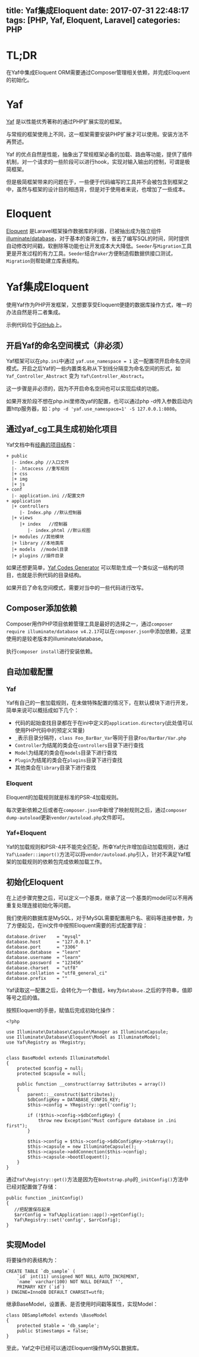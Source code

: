 title: Yaf集成Eloquent
date: 2017-07-31 22:48:17
tags: [PHP, Yaf, Eloquent, Laravel]
categories: PHP
---

# TL;DR

在Yaf中集成Eloquent ORM需要通过Composer管理相关依赖，并完成Eloquent的初始化。

# Yaf

[Yaf](https://github.com/laruence/yaf) 是以性能优秀著称的通过PHP扩展实现的框架。

与常规的框架使用上不同，这一框架需要安装PHP扩展才可以使用。安装方法不再赘述。

Yaf 的优点自然是性能，抽象出了常规框架必备的加载、路由等功能，提供了插件机制，对一个请求的一些阶段可以进行hook，实现对输入输出的控制，可谓是极简框架。

但是极简框架带来的问题在于，一些便于代码编写的工具并不会被包含到框架之中，虽然与框架的设计目的相违背，但是对于使用者来说，也增加了一些成本。

# Eloquent

[Eloquent](http://laravel.com/docs/eloquent) 是Laravel框架操作数据库的利器，已被抽出成为独立组件[illuminate/database](https://github.com/illuminate/database)，对于基本的查询工作，省去了编写SQL的时间，同时提供自动修改时间戳，软删除等功能也让开发成本大大降低。`Seeder`与`Migration`工具更是开发过程的有力工具。`Seeder`结合`Faker`方便制造假数据供接口测试，`Migration`则帮助建立库表结构。

# Yaf集成Eloquent

使用Yaf作为PHP开发框架，又想要享受Eloquent便捷的数据库操作方式，唯一的办法自然是将二者集成。

示例代码位于[GitHub](https://github.com/liaoaoyang/YafWithEloquentSample)上。

## 开启Yaf的命名空间模式（非必须）

Yaf框架可以在`php.ini`中通过 `yaf.use_namespace = 1` 这一配置项开启命名空间模式。开启之后Yaf的一些内置类名称从下划线分隔变为命名空间的形式，如`Yaf_Controller_Abstract` 变为 `Yaf\Controller_Abstract`。

这一步骤是非必须的，因为不开启命名空间也可以实现后续的功能。

如果开发阶段不想在php.ini里修改yaf的配置，也可以通过php -d传入参数启动内置http服务器，如：`php -d 'yaf.use_namespace=1' -S 127.0.0.1:8080`。

## 通过yaf_cg工具生成初始化项目

Yaf文档中有[经典的项目结构](http://yaf.laruence.com/manual/tutorial.firstpage.html#tutorial.directory)：

```
+ public
  |- index.php //入口文件
  |- .htaccess //重写规则    
  |+ css
  |+ img
  |+ js
+ conf
  |- application.ini //配置文件   
+ application
  |+ controllers
     |- Index.php //默认控制器
  |+ views    
     |+ index   //控制器
        |- index.phtml //默认视图
  |+ modules //其他模块
  |+ library //本地类库
  |+ models  //model目录
  |+ plugins //插件目录
```

如果还想更简单，[Yaf Codes Generator](https://github.com/laruence/php-yaf/tree/master/tools/cg) 可以帮助生成一个类似这一结构的项目，也就是示例代码的目录结构。

如果开启了命名空间模式，需要对当中的一些代码进行改写。

## Composer添加依赖

Composer用作PHP项目依赖管理工具是最好的选择之一，通过`composer require illuminate/database v4.2.17`可以在`composer.json`中添加依赖，这里使用的是较老版本的illuminate/database。

执行`composer install`进行安装依赖。

## 自动加载配置

### Yaf

Yaf有自己的一套加载规则，在未做特殊配置的情况下，在默认模块下进行开发，简单来说可以概括成如下几个：

+ 代码的起始查找目录都在于在ini中定义的`application.directory`(此处值可以使用PHP代码中的预定义常量)
+ `_`表示目录分隔符，`class Foo_BarBar_Var`等同于目录`Foo/BarBar/Var.php`
+ `Controller`为结尾的类会在`controllers`目录下进行查找
+ `Model`为结尾的类会在`models`目录下进行查找
+ `Plugin`为结尾的类会在`plugins`目录下进行查找
+ 其他类会在`library`目录下进行查找

### Eloquent

Eloquent的加载规则就是标准的PSR-4加载规则。

每次更新依赖之后或者在`composer.json`中新增了映射规则之后，通过`composer dump-autoload`更新`vendor/autoload.php`文件即可。

### Yaf+Eloquent

Yaf的加载规则和PSR-4并不能完全匹配，所幸Yaf允许增加自动加载规则，通过`Yaf\Loader::import()`方法可以将`vendor/autoload.php`引入，针对不满足Yaf框架的加载规则的依赖包完成依赖加载工作。

## 初始化Eloquent

在上述步骤完整之后，可以定义一个基类，继承了这一个基类的model可以不用再重复处理连接初始化等问题。

我们使用的数据库是MySQL，对于MySQL需要配置用户名、密码等连接参数，为了方便起见，在ini文件中按照Eloquent需要的形式配置字段：

```
database.driver    = "mysql"
database.host      = "127.0.0.1"
database.port      = "3306"
database.database  = "learn"
database.username  = "learn"
database.password  = "123456"
database.charset   = "utf8"
database.collation = "utf8_general_ci"
database.prefix    = ""
```

Yaf读取这一配置之后，会转化为一个数组，key为`database.`之后的字符串，值即等号之后的值。

按照Eloquent的手册，赋值后完成初始化操作：

```
<?php

use Illuminate\Database\Capsule\Manager as IlluminateCapsule;
use Illuminate\Database\Eloquent\Model as IlluminateModel;
use Yaf\Registry as YRegistry;


class BaseModel extends IlluminateModel
{
    protected $config = null;
    protected $capsule = null;

    public function __construct(array $attributes = array())
    {
        parent::__construct($attributes);
        $dbConfigKey = DATABASE_CONFIG_KEY;
        $this->config = YRegistry::get('config');

        if (!$this->config->$dbConfigKey) {
            throw new Exception("Must configure database in .ini first");
        }

        $this->config = $this->config->$dbConfigKey->toArray();
        $this->capsule = new IlluminateCapsule();
        $this->capsule->addConnection($this->config);
        $this->capsule->bootEloquent();
    }
}
```

通过`Yaf\Registry::get()`方法是因为在`Bootstrap.php`的`_initConfig()`方法中已经对配置做了存储：

```
public function _initConfig()
{
   //把配置保存起来
   $arrConfig = Yaf\Application::app()->getConfig();
   Yaf\Registry::set('config', $arrConfig);
}
```

## 实现Model

将要操作的表结构为：

```
CREATE TABLE `db_sample` (
    `id` int(11) unsigned NOT NULL AUTO_INCREMENT,
    `name` varchar(100) NOT NULL DEFAULT '',
    PRIMARY KEY (`id`)
) ENGINE=InnoDB DEFAULT CHARSET=utf8;
```

继承BaseModel，设置表、是否使用时间戳等属性，实现Model：

```
class DBSampleModel extends \BaseModel
{
    protected $table = 'db_sample';
    public $timestamps = false;
}
```

至此，Yaf之中已经可以通过Eloquent操作MySQL数据库。


